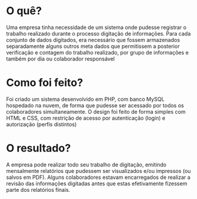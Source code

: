 # O quê?

Uma empresa tinha necessidade de um sistema onde pudesse registrar o trabalho realizado durante o processo digitação de informações. Para cada conjunto de dados digitados, era necessário que fossem armazenados separadamente alguns outros meta dados que permitissem a posterior verificação e contagem do trabalho realizado, por grupo de informações e também por dia ou colaborador responsável

# Como foi feito?

Foi criado um sistema desenvolvido em PHP, com banco MySQL hospedado na nuvem, de forma que pudesse ser acessado por todos os colaboradores simultaneamente. O design foi feito de forma simples com HTML e CSS, com restrição de acesso por autenticação (login) e autorização (perfis distintos)

# O resultado?

A empresa pode realizar todo seu trabalho de digitação, emitindo mensalmente relatórios que pudessem ser visualizados e/ou impressos (ou salvos em PDF). Alguns colaboradores estavam encarregados de realizar a revisão das informações digitadas antes que estas efetivamente fizessem parte dos relatórios finais.

